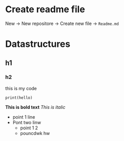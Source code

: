 # Create readme file
New -> New repositore -> Create new file -> `Readme.md` 

# Datastructures

## h1
### h2

this is my code
```
print(hello)
```

**This is bold text**
*This is italic*

- point 1 line
- Pont two linw
  - point 1 2
  - pouncdwk hw
